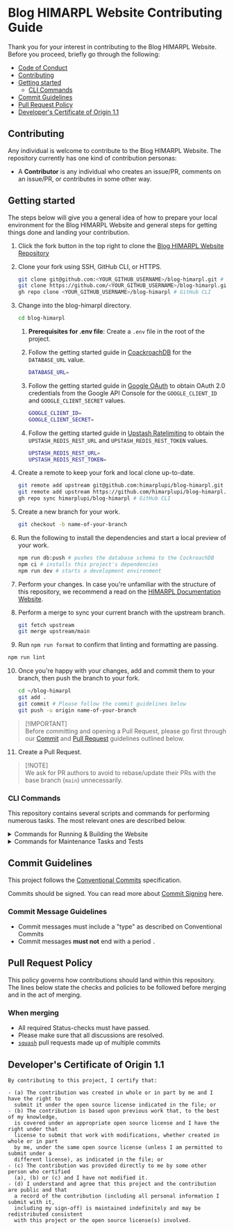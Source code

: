 # Blog HIMARPL Website Contributing Guide

Thank you for your interest in contributing to the Blog HIMARPL Website. Before you proceed, briefly go through the following:

- [Code of Conduct](https://github.com/himarplupi/blog-himarpl/blob/main/CODE_OF_CONDUCT.md)
- [Contributing](#contributing)
- [Getting started](#getting-started)
  - [CLI Commands](#cli-commands)
- [Commit Guidelines](#commit-guidelines)
- [Pull Request Policy](#pull-request-policy)
- [Developer's Certificate of Origin 1.1](#developers-certificate-of-origin-11)

## Contributing

Any individual is welcome to contribute to the Blog HIMARPL Website. The repository currently has one kind of contribution personas:

- A **Contributor** is any individual who creates an issue/PR, comments on an issue/PR, or contributes in some other way.

## Getting started

The steps below will give you a general idea of how to prepare your local environment for the Blog HIMARPL Website and general steps for getting things done and landing your contribution.

1. Click the fork button in the top right to clone the [Blog HIMARPL Website Repository](https://github.com/himarplupi/blog-himarpl/fork)

2. Clone your fork using SSH, GitHub CLI, or HTTPS.

   ```bash
   git clone git@github.com:<YOUR_GITHUB_USERNAME>/blog-himarpl.git # SSH
   git clone https://github.com/<YOUR_GITHUB_USERNAME>/blog-himarpl.git # HTTPS
   gh repo clone <YOUR_GITHUB_USERNAME>/blog-himarpl # GitHub CLI
   ```

3. Change into the blog-himarpl directory.

   ```bash
   cd blog-himarpl
   ```

   1. **Prerequisites for .env file**: Create a `.env` file in the root of the project.

   2. Follow the getting started guide in [CoackroachDB](https://www.cockroachlabs.com/docs/cockroachcloud/quickstart) for the `DATABASE_URL` value.

      ```bash
      DATABASE_URL=
      ```

   3. Follow the getting started guide in [Google OAuth](https://developers.google.com/identity/protocols/oauth2) to obtain OAuth 2.0 credentials from the Google API Console for the `GOOGLE_CLIENT_ID` and `GOOGLE_CLIENT_SECRET` values.

      ```bash
      GOOGLE_CLIENT_ID=
      GOOGLE_CLIENT_SECRET=
      ```

   4. Follow the getting started guide in [Upstash Ratelimiting](https://upstash.com/docs/oss/sdks/ts/ratelimit/gettingstarted) to obtain the `UPSTASH_REDIS_REST_URL` and `UPSTASH_REDIS_REST_TOKEN` values.

      ```bash
      UPSTASH_REDIS_REST_URL=
      UPSTASH_REDIS_REST_TOKEN=
      ```

4. Create a remote to keep your fork and local clone up-to-date.

   ```bash
   git remote add upstream git@github.com:himarplupi/blog-himarpl.git # SSH
   git remote add upstream https://github.com/himarplupi/blog-himarpl.git # HTTPS
   gh repo sync himarplupi/blog-himarpl # GitHub CLI
   ```

5. Create a new branch for your work.

   ```bash
   git checkout -b name-of-your-branch
   ```

6. Run the following to install the dependencies and start a local preview of your work.

   ```bash
   npm run db:push # pushes the database schema to the CockroachDB
   npm ci # installs this project's dependencies
   npm run dev # starts a development environment
   ```

7. Perform your changes. In case you're unfamiliar with the structure of this repository, we recommend a read on the [HIMARPL Documentation Website](https://docs.himarpl.com).

8. Perform a merge to sync your current branch with the upstream branch.

   ```bash
   git fetch upstream
   git merge upstream/main
   ```

9. Run `npm run format` to confirm that linting and formatting are passing.

```bash
npm run lint
```

10. Once you're happy with your changes, add and commit them to your branch, then push the branch to your fork.

    ```bash
    cd ~/blog-himarpl
    git add .
    git commit # Please follow the commit guidelines below
    git push -u origin name-of-your-branch
    ```

> [!IMPORTANT]\
> Before committing and opening a Pull Request, please go first through our [Commit](#commit-guidelines) and [Pull Request](#pull-request-policy) guidelines outlined below.

11. Create a Pull Request.

> [!NOTE]\
> We ask for PR authors to avoid to rebase/update their PRs with the base branch (`main`) unnecessarily.

### CLI Commands

This repository contains several scripts and commands for performing numerous tasks. The most relevant ones are described below.

<details>
  <summary>Commands for Running & Building the Website</summary>

- `npm run dev` runs Next.js's Local Development Server, listening by default on `http://localhost:3000/`.
- `npm run build` builds the Application on Production mode. The output is by default within `.next` folder.
  - This is used for the Blog HIMARPL Vercel Deployments (Preview & Production)
- `npm run start` starts a web server running serving the built content from `npm run build`

</details>

<details>
  <summary>Commands for Maintenance Tasks and Tests</summary>

- `npm run db:push` pushes the database schema to the CockroachDB.
- `npm run db:studio` runs the prisma studio for database management.
- `npm run lint` runs the linter for all files.
- `npm run test` runs all tests locally

</details>

## Commit Guidelines

This project follows the [Conventional Commits][] specification.

Commits should be signed. You can read more about [Commit Signing][] here.

### Commit Message Guidelines

- Commit messages must include a "type" as described on Conventional Commits
- Commit messages **must not** end with a period `.`

## Pull Request Policy

This policy governs how contributions should land within this repository. The lines below state the checks and policies to be followed before merging and in the act of merging.

### When merging

- All required Status-checks must have passed.
- Please make sure that all discussions are resolved.
- [`squash`][] pull requests made up of multiple commits

## Developer's Certificate of Origin 1.1

```
By contributing to this project, I certify that:

- (a) The contribution was created in whole or in part by me and I have the right to
  submit it under the open source license indicated in the file; or
- (b) The contribution is based upon previous work that, to the best of my knowledge,
  is covered under an appropriate open source license and I have the right under that
  license to submit that work with modifications, whether created in whole or in part
  by me, under the same open source license (unless I am permitted to submit under a
  different license), as indicated in the file; or
- (c) The contribution was provided directly to me by some other person who certified
  (a), (b) or (c) and I have not modified it.
- (d) I understand and agree that this project and the contribution are public and that
  a record of the contribution (including all personal information I submit with it,
  including my sign-off) is maintained indefinitely and may be redistributed consistent
  with this project or the open source license(s) involved.

```

[`squash`]: https://help.github.com/en/articles/about-pull-request-merges#squash-and-merge-your-pull-request-commits
[Conventional Commits]: https://www.conventionalcommits.org/
[Commit Signing]: https://docs.github.com/en/authentication/managing-commit-signature-verification/signing-commits
